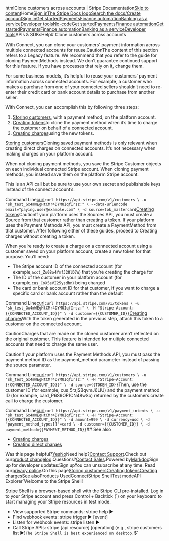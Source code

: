 htmlClone customers across accounts | Stripe Documentation[Skip to content](#main-content)Home[Sign in](https://dashboard.stripe.com/login?redirect=https%3A%2F%2Fdocs.stripe.com%2Fconnect%2Fcloning-customers-across-accounts)[The Stripe Docs logo](/)[Search the docs/](#)[Create account](https://dashboard.stripe.com/register/connect)[Sign in](https://dashboard.stripe.com/login?redirect=https%3A%2F%2Fdocs.stripe.com%2Fconnect%2Fcloning-customers-across-accounts)[Get started](/get-started)[Payments](/payments)[Finance automation](/finance-automation)[Banking as a service](/financial-services)[Developer tools](/development)[No-code](/no-code)[Get started](/get-started)[Payments](/payments)[Finance automation](/finance-automation)[](#)[Get started](/get-started)[Payments](/payments)[Finance automation](/finance-automation)[Banking as a service](/financial-services)[Developer tools](/development)[](#)APIs & SDKsHelp[](#)[](#)# Clone customers across accounts

With Connect, you can clone your customers' payment information across multiple connected accounts for reuse.CautionThe content of this section refers to a Legacy feature. We recommend that you refer to the guide for cloning PaymentMethods instead. We don’t guarantee continued support for this feature. If you have processes that rely on it, change them.

For some business models, it’s helpful to reuse your customers’ payment information across connected accounts. For example, a customer who makes a purchase from one of your connected sellers shouldn’t need to re-enter their credit card or bank account details to purchase from another seller.

With Connect, you can accomplish this by following three steps:

1. [Storing customers](#storing-customers), with a payment method, on the platform account.
2. [Creating tokens](#creating-tokens)to clone the payment method when it’s time to charge the customer on behalf of a connected account.
3. [Creating charges](#creating-charges)using the new tokens.

[Storing customers](#storing-customers)Cloning saved payment methods is only relevant when creating direct charges on connected accounts. It’s not necessary when making charges on your platform account.

When not cloning payment methods, you save the Stripe Customer objects on each individual connected Stripe account. When cloning payment methods, you instead save them on the platform Stripe account.

This is an API call but be sure to use your own secret and publishable keys instead of the connect account’s.

Command Line[curl](#)`curl https://api.stripe.com/v1/customers \
  -u "sk_test_Gx4mWEgHtCMr4DYMUIqfIrsz:" \
  --data-urlencode email="paying.user@example.com" \
  -d source=tok_mastercard`[Creating tokens](#creating-tokens)CautionIf your platform uses the Sources API, you must create a Source from that customer rather than creating a token. If your platform uses the Payment Methods API, you must create a PaymentMethod from that customer. After following either of these guides, proceed to Creating charges without creating a token.

When you’re ready to create a charge on a connected account using a customer saved on your platform account, create a new token for that purpose. You’ll need:

- The Stripe account ID of the connected account (for example,`acct_Zu08o4YmfJ28lD7u`) that you’re creating the charge for
- The ID of the customer in your platform account (for example,`cus_CoX5eVI25ysdhn`) being charged
- The card or bank account ID for that customer, if you want to charge a specific card or bank account rather than the default

Command Line[curl](#)`curl https://api.stripe.com/v1/tokens \
  -u "sk_test_Gx4mWEgHtCMr4DYMUIqfIrsz:" \
  -H "Stripe-Account: {{CONNECTED_ACCOUNT_ID}}" \
  -d customer={{CUSTOMER_ID}}`[Creating charges](#creating-charges)With the token generated in the previous step, attach this token to a customer on the connected account.

CautionCharges that are made on the cloned customer aren’t reflected on the original customer. This feature is intended for multiple connected accounts that need to charge the same user.

CautionIf your platform uses the Payment Methods API, you must pass the payment method ID as the payment_method parameter instead of passing the source parameter.

Command Line[curl](#)`curl https://api.stripe.com/v1/customers \
  -u "sk_test_Gx4mWEgHtCMr4DYMUIqfIrsz:" \
  -H "Stripe-Account: {{CONNECTED_ACCOUNT_ID}}" \
  -d source={{TOKEN_ID}}`Then, use the customer ID (for example, cus_5rzjSBqvmJ6LIU) and the payment method ID (for example, card_P6S9OF1CN48wSo) returned by the customers.create  call to charge the customer.

Command Line[curl](#)`curl https://api.stripe.com/v1/payment_intents \
  -u "sk_test_Gx4mWEgHtCMr4DYMUIqfIrsz:" \
  -H "Stripe-Account: {{CONNECTED_ACCOUNT_ID}}" \
  -d amount=999 \
  -d currency=usd \
  -d "payment_method_types[]"=card \
  -d customer={{CUSTOMER_ID}} \
  -d payment_method={{PAYMENT_METHOD_ID}}`## See also

- [Creating charges](/connect/charges)
- [Creating direct charges](/connect/direct-charges)

Was this page helpful?[Yes](#)[No](#)Need help?[Contact Support](https://support.stripe.com/).Check out our[product changelog](https://stripe.com/blog/changelog).Questions?[Contact Sales](https://stripe.com/contact/sales).Powered by[Markdoc](https://markdoc.dev)Sign up for developer updates:Sign upYou can unsubscribe at any time. Read our[privacy policy](https://stripe.com/privacy).On this page[Storing customers](#storing-customers)[Creating tokens](#creating-tokens)[Creating charges](#creating-charges)[See also](#see-also)Products Used[Connect](/connect)Stripe ShellTest modeAPI Explorer[](https://stripe.com/docs/stripe-cli#install)`Welcome to the Stripe Shell!

Stripe Shell is a browser-based shell with the Stripe CLI pre-installed. Log in to your
Stripe account and press Control + Backtick (`) on your keyboard to start managing your Stripe
resources in test mode.

- View supported Stripe commands: stripe help ▶️
- Find webhook events: stripe trigger ▶️ [event]
- Listen for webhook events: stripe listen ▶
- Call Stripe APIs: stripe [api resource] [operation] (e.g., stripe customers list ▶️)`The Stripe Shell is best experienced on desktop.`$`